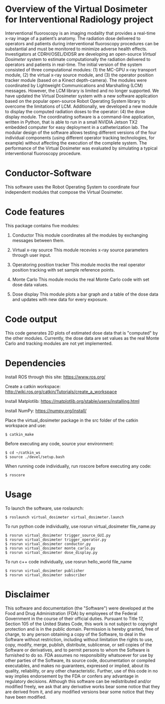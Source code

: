 # Overview of the Virtual Dosimeter for Interventional Radiology project

Interventional fluoroscopy is an imaging modality that provides a real-time x-ray image of a patient’s anatomy. The radiation dose delivered to operators and patients during interventional fluoroscopy procedures can be substantial and must be monitored to minimize adverse health effects. Investigators at CDRH/OSEL/DIDSR are developing an open-source _Virtual Dosimeter_ system to estimate computationally the radiation delivered to operators and patients in real-time. The initial version of the system consisted of three computational modules: (1) the MC-GPU x-ray transport module, (2) the virtual x-ray source module, and (3) the operator position tracker module (based on a Kinect depth-camera). The modules were coordinated by Lightweight Communications and Marshalling (LCM) messages. However, the LCM library is limited and no longer supported. We have updated the Virtual Dosimeter system with a new software application based on the popular open-source Robot Operating System library to overcome the limitations of LCM. Additionally, we developed a new module to display the computed radiation doses to the operator: (4) the dose display module. The coordinating software is a command-line application, written in Python, that is able to run in a small NVIDIA Jetson TX2 embedded computer for easy deployment in a catheterization lab. The modular design of the software allows testing different versions of the four individual components (using different operator tracking technologies, for example) without affecting the execution of the complete system. The performance of the Virtual Dosimeter was evaluated by simulating a typical interventional fluoroscopy procedure.

# Conductor-Software
This software uses the Robot Operating System to coordinate four independent modules that compose the Virtual Dosimeter.

# Code features
This package contains five modules:

1. Conductor
This module coordinates all the modules by exchanging messages between them.

2. Virtual x-ray source
This module recevies x-ray source parameters through user input.

3. Operatoring position tracker
This module mocks the real operator position tracking with set sample reference points.

4. Monte Carlo
This module mocks the real Monte Carlo code with set dose data values.

5. Dose display
This module plots a bar graph and a table of the dose data and updates with new data for every exposure.

# Code output
This code generates 2D plots of estimated dose data that is "computed" by the other modules. Currently, the dose data are set values as the real Monte Carlo and tracking modules are not yet implemented.

# Dependencies
Install ROS through this site: https://www.ros.org/

Create a catkin workspace: http://wiki.ros.org/catkin/Tutorials/create_a_workspace

Install Matplotlib: https://matplotlib.org/stable/users/installing.html

Install NumPy: https://numpy.org/install/

Place the virtual_dosimeter package in the src folder of the catkin workspace and use:
```
$ catkin_make
```

Before executing any code, source your environment:
```
$ cd ~/catkin_ws
$ source ./devel/setup.bash
```

When running code individually, run roscore before executing any code:
```
$ roscore
```

# Usage
To launch the software, use roslaunch:
```
$ roslaunch virtual_dosimeter virtual_dosimeter.launch
```

To run python code individually, use rosrun virtual_dosimeter file_name.py
```
$ rosrun virtual_dosimeter trigger_source_GUI.py
$ rosrun virtual_dosimeter trigger_operator.py
$ rosrun virtual_dosimeter conductor.py
$ rosrun virtual_dosimeter monte_carlo.py
$ rosrun virtual_dosimeter dose_display.py
```
To run c++ code individually, use rosrun hello_world file_name
```
$ rosrun virtual_dosimeter publisher
$ rosrun virtual_dosimeter subscriber
```

# Disclaimer
This software and documentation (the "Software") were developed at the Food and Drug Administration (FDA) by employees of the Federal Government in the course of their official duties. Pursuant to Title 17, Section 105 of the United States Code, this work is not subject to copyright protection and is in the public domain. Permission is hereby granted, free of charge, to any person obtaining a copy of the Software, to deal in the Software without restriction, including without limitation the rights to use, copy, modify, merge, publish, distribute, sublicense, or sell copies of the Software or derivatives, and to permit persons to whom the Software is furnished to do so. FDA assumes no responsibility whatsoever for use by other parties of the Software, its source code, documentation or compiled executables, and makes no guarantees, expressed or implied, about its quality, reliability, or any other characteristic. Further, use of this code in no way implies endorsement by the FDA or confers any advantage in regulatory decisions. Although this software can be redistributed and/or modified freely, we ask that any derivative works bear some notice that they are derived from it, and any modified versions bear some notice that they have been modified.
